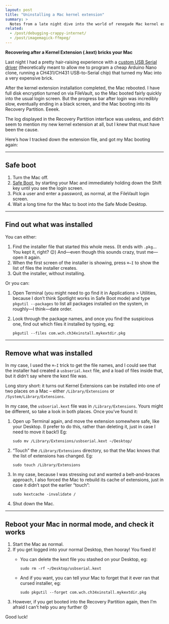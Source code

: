 ```yaml
---
layout: post
title: "Uninstalling a Mac kernel extension"
summary: >
  Notes from a late night dive into the world of renegade Mac kernel extensions, and how to get rid of them when they prevent your Mac from booting.
related:
  - /post/debugging-crappy-internet/
  - /post/imagemagick-ffmpeg/
---
```


**Recovering after a Kernel Extension (.kext) bricks your Mac**

Last night I had a pretty hair-raising experience with a [custom USB Serial driver](http://www.wch.cn/download/CH341SER_MAC_ZIP.html) (theoretically meant to allow me to program a cheap Arduino Nano clone, running a CH431/CH431 USB-to-Serial chip) that turned my Mac into a very expensive brick.

After the kernel extension installation completed, the Mac rebooted. I have full disk encryption turned on via FileVault, so the Mac booted fairly quickly into the usual login screen. But the progress bar after login was incredibly slow, eventually ending in a black screen, and the Mac booting into its Recovery Partition. Eeeek.

The log displayed in the Recovery Partition interface was useless, and didn’t seem to mention my new kernel extension at all, but I knew that must have been the cause.

Here’s how I tracked down the extension file, and got my Mac booting again:

---

## Safe boot

1. Turn the Mac off.
2. [Safe Boot](https://support.apple.com/en-us/HT201262), by starting your Mac and immediately holding down the Shift key until you see the login screen.
3. Pick a user and enter a password, as normal, at the FileVault login screen.
4. Wait a long time for the Mac to boot into the Safe Mode Desktop.

---

## Find out what was installed

You can either:

1. Find the installer file that started this whole mess. (It ends with `.pkg`… You kept it, right? 😉) And—even though this sounds crazy, trust me—open it again.
2. When the first screen of the installer is showing, press `⌘–I` to show the list of files the installer creates.
3. Quit the installer, without installing.

Or you can:

1. Open Terminal (you might need to go find it in Applications > Utilities, because I don’t think Spotlight works in Safe Boot mode) and type `pkgutil --packages` to list all packages installed on the system, in roughly—I think—date order.
2. Look through the package names, and once you find the suspicious one, find out which files it installed by typing, eg:

       pkgutil --files com.wch.ch34xinstall.mykextdir.pkg

---

## Remove what was installed

In my case, I used the `⌘–I` trick to get the file names, and I could see that the installer had created a `usbserial.kext` file, and a load of files inside that, but it didn’t say where the kext file was.

Long story short: it turns out Kernel Extensions can be installed into one of two places on a Mac – either `/Library/Extensions` or `/System/Library/Extensions`.

In my case, the `usbserial.kext` file was in `/Library/Extensions`. Yours might be different, so take a look in both places. Once you’ve found it:

1. Open up Terminal again, and move the extension somewhere safe, like your Desktop. (I prefer to do this, rather than deleting it, just in case I need to move it back!) Eg:

       sudo mv /Library/Extensions/usbserial.kext ~/Desktop/

2. “Touch” the `/Library/Extensions` directory, so that the Mac knows that the list of extensions has changed. Eg:

       sudo touch /Library/Extensions

3. In my case, because I was stressing out and wanted a belt-and-braces approach, I also forced the Mac to rebuild its cache of extensions, just in case it didn’t spot the earlier “touch”:

       sudo kextcache -invalidate /

4. Shut down the Mac.

---

## Reboot your Mac in normal mode, and check it works

1. Start the Mac as normal.
2. If you get logged into your normal Desktop, then hooray! You fixed it!
    * You can delete the kext file you stashed on your Desktop, eg:

          sudo rm -rf ~/Desktop/usbserial.kext

    * And if you want, you can tell your Mac to forget that it ever ran that cursed installer, eg:

          sudo pkgutil --forget com.wch.ch34xinstall.mykextdir.pkg

3. However, if you get booted into the Recovery Partition again, then I’m afraid I can’t help you any further 😞

Good luck!
